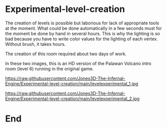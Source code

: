 # Experimental-level-creation

The creation of levels is possible but laborious for lack of appropriate tools at the moment. What could be done automatically in a few seconds must for the moment be done by hand in several hours. This is why the lighting is so bad because you have to write color values for the lighting of each vertex. Without brush, it takes hours.

The creation of this room required about two days of work.

In these two images, this is an HD version of the Palawan Volcano intro room (level 6) running in the original game.

https://raw.githubusercontent.com/Jones3D-The-Infernal-Engine/Experimental-level-creation/main/levelexperimental_1.jpg

https://raw.githubusercontent.com/Jones3D-The-Infernal-Engine/Experimental-level-creation/main/levelexperimental_2.jpg

# End
